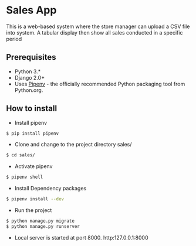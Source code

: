 # Sales App

This is a web-based system where the store manager can upload a CSV file into system.
A tabular display then show all sales conducted in a specific period 

## Prerequisites
- Python 3.*
- Django 2.0+
- Uses [Pipenv](https://github.com/kennethreitz/pipenv) - the officially recommended Python packaging tool from Python.org.



## How to install

- Install pipenv 
```bash
$ pip install pipenv
```
- Clone and change to the project directory sales/
```bash
$ cd sales/
```
- Activate pipenv
```bash
$ pipenv shell
```

- Install Dependency packages
```bash
$ pipenv install --dev
```
- Run the project 
```bash
$ python manage.py migrate
$ python manage.py runserver
```

- Local server is started at port 8000. http:127.0.0.1:8000




